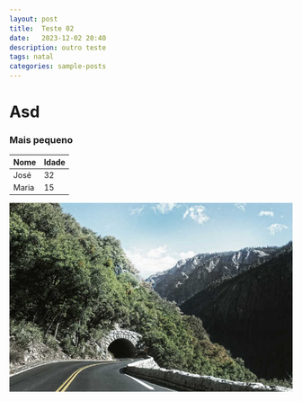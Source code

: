 ```yaml
---
layout: post
title:  Teste 02
date:   2023-12-02 20:40
description: outro teste
tags: natal
categories: sample-posts
---
```

# Asd

### Mais pequeno

| Nome | Idade |
|----|----|
| José | 32 |
| Maria | 15 |

![Imagem 01](/assets/img/1.jpg)

